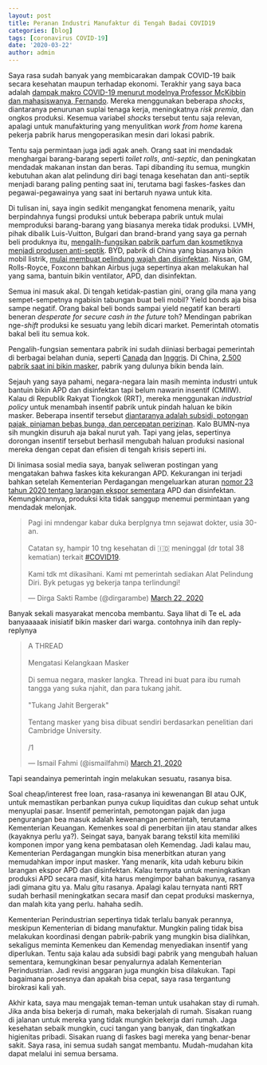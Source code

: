 ```yaml
---
layout: post
title: Peranan Industri Manufaktur di Tengah Badai COVID19
categories: [blog]
tags: [coronavirus COVID-19]
date: '2020-03-22'
author: admin
---
```


Saya rasa sudah banyak yang membicarakan dampak COVID-19 baik secara kesehatan maupun terhadap ekonomi. Terakhir yang saya baca adalah [dampak makro COVID-19 menurut modelnya Professor McKibbin dan mahasiswanya, Fernando](https://cama.crawford.anu.edu.au/publication/cama-working-paper-series/16221/global-macroeconomic-impacts-covid-19-seven-scenarios). Mereka menggunakan beberapa *shocks*, diantaranya penurunan suplai tenaga kerja, meningkatnya *risk premia*, dan ongkos produksi. Kesemua variabel *shocks* tersebut tentu saja relevan, apalagi untuk manufakturing yang menyulitkan *work from home* karena pekerja pabrik harus mengoperasikan mesin dari lokasi pabrik.

Tentu saja permintaan juga jadi agak aneh. Orang saat ini mendadak menghargai barang-barang seperti *toilet rolls*, *anti-septic*, dan peningkatan mendadak makanan instan dan beras.  Tapi dibanding itu semua, mungkin kebutuhan akan alat pelindung diri bagi tenaga kesehatan dan anti-septik menjadi barang paling penting saat ini, terutama bagi faskes-faskes dan pegawai-pegawainya yang saat ini bertaruh nyawa untuk kita.

Di tulisan ini, saya ingin sedikit mengangkat fenomena menarik, yaitu berpindahnya fungsi produksi untuk beberapa pabrik untuk mulai memproduksi barang-barang yang biasanya mereka tidak produksi. LVMH, pihak dibalik Luis-Vuitton, Bulgari dan brand-brand yang saya ga pernah beli produknya itu, [mengalih-fungsikan pabrik parfum dan kosmetiknya menjadi produsen anti-septik](https://fashionista.com/2020/03/fashion-beauty-companies-coronavirus-covid19-manufacturing-products-help). BYD, pabrik di China yang biasanya bikin mobil listrik, [mulai membuat pelindung wajah dan disinfektan](https://www.manufacturingglobal.com/leadership/covid-19-ev-companies-begin-manufacturing-medical-equipment). Nissan, GM, Rolls-Royce, Foxconn bahkan Airbus juga sepertinya akan melakukan hal yang sama, bantuin bikin ventilator, APD, dan disinfektan.

Semua ini masuk akal. Di tengah ketidak-pastian gini, orang gila mana yang sempet-sempetnya ngabisin tabungan buat beli mobil? Yield bonds aja bisa sampe negatif. Orang bakal beli bonds sampai yield negatif kan berarti beneran *desperate for secure cash in the future* toh? Mendingan pabrikan nge-*shift* produksi ke sesuatu yang lebih dicari market. Pemerintah otomatis bakal beli itu semua kok.

Pengalih-fungsian sementara pabrik ini sudah diiniasi berbagai pemerintah di berbagai belahan dunia, seperti [Canada](https://nationalpost.com/news/politics/covid-19-trudeau-announces-plan-to-mobilize-industry-to-produce-medical-supplies) dan [Inggris](https://www.autoblog.com/2020/03/16/coronavirus-british-government-ventilators-automakers-rolls-royce/). Di China, [2,500 pabrik saat ini bikin masker](https://fortune.com/2020/03/17/coronavirus-mask-hand-sanitizer-factory/), pabrik yang dulunya bikin benda lain.

Sejauh yang saya pahami, negara-negara lain masih meminta industri untuk bantuin bikin APD dan disinfektan tapi belum nawarin insentif (CMIIW). Kalau di Republik Rakyat Tiongkok (RRT), mereka menggunakan *industrial policy* untuk menambah insentif pabrik untuk pindah haluan ke bikin masker. Beberapa insentif tersebut [diantaranya adalah subsidi, potongan pajak, pinjaman bebas bunga, dan percepatan perizinan](https://www.scmp.com/economy/global-economy/article/3074821/coronavirus-chinas-mask-making-juggernaut-cranks-gear). Kalo BUMN-nya sih mungkin disuruh aja bakal nurut yah. Tapi yang jelas, sepertinya dorongan insentif tersebut berhasil mengubah haluan produksi nasional mereka dengan cepat dan efisien di tengah krisis seperti ini.

Di linimasa sosial media saya, banyak seliweran postingan yang mengatakan bahwa faskes kita kekurangan APD. Kekurangan ini terjadi bahkan setelah Kementerian Perdagangan mengeluarkan aturan [nomor 23 tahun 2020 tentang larangan ekspor sementara](http://jdih.kemendag.go.id/peraturan/detail/1967/2) APD dan disinfektan. Kemungkinannya, produksi kita tidak sanggup menemui permintaan yang mendadak melonjak.

<blockquote class="twitter-tweet"><p lang="in" dir="ltr">Pagi ini mndengar kabar duka berplgnya tmn sejawat dokter, usia 30-an.<br><br>Catatan sy, hampir 10 tng kesehatan di 🇮🇩 meninggal (dr total 38 kematian) terkait <a href="https://twitter.com/hashtag/COVID19?src=hash&amp;ref_src=twsrc%5Etfw">#COVID19</a>.<br><br>Kami tdk mt dikasihani. Kami mt pemerintah sediakan Alat Pelindung Diri. Byk petugas yg bekerja tanpa terlindungi!</p>&mdash; Dirga Sakti Rambe (@dirgarambe) <a href="https://twitter.com/dirgarambe/status/1241517978522243072?ref_src=twsrc%5Etfw">March 22, 2020</a></blockquote> <script async src="https://platform.twitter.com/widgets.js" charset="utf-8"></script>

Banyak sekali masyarakat mencoba membantu. Saya lihat di Te eL ada banyaaaaak inisiatif bikin masker dari warga. contohnya inih dan reply-replynya

<blockquote class="twitter-tweet"><p lang="in" dir="ltr">A THREAD<br><br>Mengatasi Kelangkaan Masker<br><br>Di semua negara, masker langka. Thread ini buat para ibu rumah tangga yang suka njahit, dan para tukang jahit. <br><br>&quot;Tukang Jahit Bergerak&quot;<br><br>Tentang masker yang bisa dibuat sendiri berdasarkan penelitian dari Cambridge University.<br><br>/1</p>&mdash; Ismail Fahmi (@ismailfahmi) <a href="https://twitter.com/ismailfahmi/status/1241215019494150144?ref_src=twsrc%5Etfw">March 21, 2020</a></blockquote> <script async src="https://platform.twitter.com/widgets.js" charset="utf-8"></script>

Tapi seandainya pemerintah ingin melakukan sesuatu, rasanya bisa.

Soal cheap/interest free loan, rasa-rasanya ini kewenangan BI atau OJK, untuk memastikan perbankan punya cukup liquiditas dan cukup sehat untuk menyuplai pasar. Insentif pemerintah, pemotongan pajak dan juga pengurangan bea masuk adalah kewenangan pemerintah, terutama Kementerian Keuangan. Kemenkes soal di penerbitan ijin atau standar alkes (kayaknya perlu ya?). Seingat saya, banyak barang tekstil kita memiliki komponen impor yang kena pembatasan oleh Kemendag. Jadi kalau mau, Kementerian Perdagangan mungkin bisa menerbitkan aturan yang memudahkan impor input masker. Yang menarik, kita udah keburu bikin larangan ekspor APD dan disinfektan. Kalau ternyata untuk meningkatkan produksi APD secara masif, kita harus mengimpor bahan bakunya, rasanya jadi gimana gitu ya. Malu gitu rasanya. Apalagi kalau ternyata nanti RRT sudah berhasil meningkatkan secara masif dan cepat produksi maskernya, dan malah kita yang perlu. hahaha sedih.

Kementerian Perindustrian sepertinya tidak terlalu banyak perannya, meskipun Kementerian di bidang manufaktur. Mungkin paling tidak bisa melakukan koordinasi dengan pabrik-pabrik yang mungkin bisa dialihkan, sekaligus meminta Kemenkeu dan Kemendag menyediakan insentif yang diperlukan. Tentu saja kalau ada subsidi bagi pabrik yang mengubah haluan sementara, kemungkinan besar penyalurnya adalah Kementerian Perindustrian. Jadi revisi anggaran juga mungkin bisa dilakukan. Tapi bagaimana prosesnya dan apakah bisa cepat, saya rasa tergantung birokrasi kali yah.

Akhir kata, saya mau mengajak teman-teman untuk usahakan stay di rumah. Jika anda bisa bekerja di rumah, maka bekerjalah di rumah. Sisakan ruang di jalanan untuk mereka yang tidak mungkin bekerja dari rumah. Jaga kesehatan sebaik mungkin, cuci tangan yang banyak, dan tingkatkan higienitas pribadi. Sisakan ruang di faskes bagi mereka yang benar-benar sakit. Saya rasa, ini semua sudah sangat membantu. Mudah-mudahan kita dapat melalui ini semua bersama.
